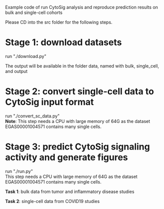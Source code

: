 Example code of run CytoSig analysis and reproduce prediction results on bulk and single-cell cohorts  

Please CD into the src folder for the following steps.  

# Stage 1: download datasets  
run "./download.py"  
  
The output will be available in the folder data, named with bulk, single_cell, and output  

# Stage 2: convert single-cell data to CytoSig input format  
run "./convert_sc_data.py"  
**Note**: This step needs a CPU with large memory of 64G as the dataset EGAS00001004571 contains many single cells.  

# Stage 3: predict CytoSig signaling activity and generate figures  
run "./run.py"  
This step needs a CPU with large memory of 64G as the dataset EGAS00001004571 contains many single cells.

**Task 1**: bulk data from tumor and inflammatory disease studies    

**Task 2**: single-cell data from COVID19 studies    
